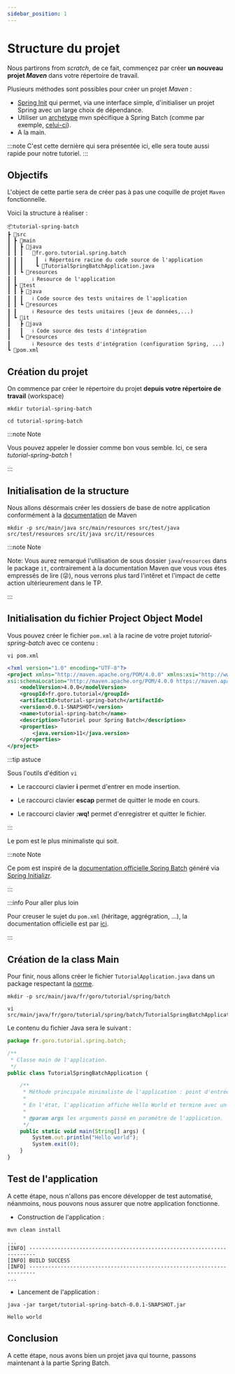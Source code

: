 ```yaml
---
sidebar_position: 1
---
```


# Structure du projet

Nous partirons from _scratch_, de ce fait, commençez par créer **un nouveau projet _Maven_** dans votre répertoire de travail.

Plusieurs méthodes sont possibles pour créer un projet _Maven_ :

- [Spring Init](https://start.spring.io/) qui permet, via une interface simple, d'initialiser un projet Spring avec un large choix de dépendance.
- Utiliser un [archetype](https://maven.apache.org/guides/introduction/introduction-to-archetypes.html) mvn spécifique à Spring Batch (comme par exemple, [celui-ci](https://mvnrepository.com/artifact/org.springframework.batch/spring-batch-archetypes)).
- A la main.

:::note
C'est cette dernière qui sera présentée ici, elle sera toute aussi rapide pour notre tutoriel.
:::

## Objectifs

L'object de cette partie sera de créer pas à pas une coquille de projet `Maven` fonctionnelle.

Voici la structure à réaliser :

```
📦tutorial-spring-batch
┣ 📂src
┃ ┣ 📂main
┃ ┃ ┣ 📂java
┃ ┃ ┃   🔸fr.goro.tutorial.spring.batch
┃ ┃ ┃    ┃  ℹ️ Répertoire racine du code source de l'application
┃ ┃ ┃    ┗ 📜TutorialSpringBatchApplication.java
┃ ┃ ┗ 📂resources
┃ ┃     ℹ️ Resource de l'application
┃ ┣ 📂test
┃ ┃ ┣ 📂java
┃ ┃ ┃   ℹ️ Code source des tests unitaires de l'application
┃ ┃ ┗ 📂resources
┃ ┃     ℹ️ Resource des tests unitaires (jeux de données,...)
┃ ┗ 📂it
┃   ┣ 📂java
┃   ┃   ℹ️ Code source des tests d'intégration
┃   ┗ 📂resources
┃       ℹ️ Resource des tests d'intégration (configuration Spring, ...)
┗ 📜pom.xml
```

## Création du projet

On commence par créer le répertoire du projet **depuis votre répertoire de travail** (workspace)

```shell
mkdir tutorial-spring-batch

cd tutorial-spring-batch
```

:::note Note

Vous pouvez appeler le dossier comme bon vous semble. Ici, ce sera *tutorial-spring-batch* !

:::

## Initialisation de la structure

Nous allons désormais créer les dossiers de base de notre application conformément à la [documentation](https://maven.apache.org/guides/introduction/introduction-to-the-standard-directory-layout.html) de Maven

```shell
mkdir -p src/main/java src/main/resources src/test/java src/test/resources src/it/java src/it/resources
```

:::note Note

Note: Vous aurez remarqué l'utilisation de sous dossier `java`/`resources` dans le package `it`, contrairement à la documentation Maven que vous vous étes empressés de lire (:stuck_out_tongue_winking_eye:), nous verrons plus tard l'intêret et l'impact de cette action ultérieurement dans le TP.

:::

## Initialisation du fichier Project Object Model

Vous pouvez créer le fichier `pom.xml` à la racine de votre projet *tutorial-spring-batch* avec ce contenu :

```shell
vi pom.xml
```

~~~xml
<?xml version="1.0" encoding="UTF-8"?>
<project xmlns="http://maven.apache.org/POM/4.0.0" xmlns:xsi="http://www.w3.org/2001/XMLSchema-instance"
xsi:schemaLocation="http://maven.apache.org/POM/4.0.0 https://maven.apache.org/xsd/maven-4.0.0.xsd">
    <modelVersion>4.0.0</modelVersion>
    <groupId>fr.goro.tutorial</groupId>
    <artifactId>tutorial-spring-batch</artifactId>
    <version>0.0.1-SNAPSHOT</version>
    <name>tutorial-spring-batch</name>
    <description>Tutoriel pour Spring Batch</description>
    <properties>
        <java.version>11</java.version>
    </properties>
</project>
~~~

:::tip astuce

Sous l'outils d'édition `vi` 

- Le raccourci clavier **i** permet d'entrer en mode insertion.

- Le raccourci clavier **escap** permet de quitter le mode en cours.

- Le raccourci clavier **:wq!** permet d'enregistrer et quitter le fichier.

:::

Le pom est le plus minimaliste qui soit.

:::note Note

Ce pom est inspiré de la [documentation officielle Spring Batch](https://spring.io/guides/gs/batch-processing/) généré via [Spring Initializr](https://start.spring.io/).

:::

:::info Pour aller plus loin

Pour creuser le sujet du `pom.xml` (héritage, aggrégration, ...), la documentation officielle est par [ici](https://maven.apache.org/guides/introduction/introduction-to-the-pom.html).

:::

## Création de la class Main

Pour finir, nous allons créer le fichier `TutorialApplication.java` dans un package respectant la [norme](https://docs.oracle.com/javase/specs/jls/se6/html/packages.html#7.7).

```shell
mkdir -p src/main/java/fr/goro/tutorial/spring/batch

vi src/main/java/fr/goro/tutorial/spring/batch/TutorialSpringBatchApplication.java
```

Le contenu du fichier Java sera le suivant :

```jsx title="fr/goro/tutorial/spring/batch/TutorialSpringBatchApplication.java"
package fr.goro.tutorial.spring.batch;

/**
 * Classe main de l'application.
 */
public class TutorialSpringBatchApplication {

    /**
     * Méthode principale minimaliste de l'application : point d'entrée.
     *
     * En l'état, l'application affiche Hello World et termine avec un code retour à zéro.
     *
     * @param args les arguments passé en paramétre de l'application.
     */
    public static void main(String[] args) {
        System.out.println("Hello world");
        System.exit(0);
    }
}
```

## Test de l'application

A cette étape, nous n'allons pas encore développer de test automatisé, néanmoins,
nous pouvons nous assurer que notre application fonctionne.

- Construction de l'application :
```shell
mvn clean install
```

```text {3} title="Résultat de la commande"
...
[INFO] ------------------------------------------------------------------------
[INFO] BUILD SUCCESS
[INFO] ------------------------------------------------------------------------
...
```

- Lancement de l'application :
```shell
java -jar target/tutorial-spring-batch-0.0.1-SNAPSHOT.jar
```

```text title="Résultat de la commande"
Hello world
```

## Conclusion

A cette étape, nous avons bien un projet java qui tourne, passons maintenant à la partie Spring Batch.
